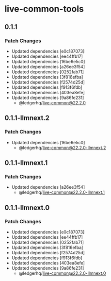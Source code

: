 # live-common-tools

## 0.1.1

### Patch Changes

- Updated dependencies [e0c187073]
- Updated dependencies [ee44ffb17]
- Updated dependencies [16be6e5c0]
- Updated dependencies [a26ee3f54]
- Updated dependencies [0252fab71]
- Updated dependencies [3f816efba]
- Updated dependencies [f2574d25d]
- Updated dependencies [f913f6fdb]
- Updated dependencies [403ea8efe]
- Updated dependencies [9a86fe231]
  - @ledgerhq/live-common@22.2.0

## 0.1.1-llmnext.2

### Patch Changes

- Updated dependencies [16be6e5c0]
  - @ledgerhq/live-common@22.2.0-llmnext.2

## 0.1.1-llmnext.1

### Patch Changes

- Updated dependencies [a26ee3f54]
  - @ledgerhq/live-common@22.2.0-llmnext.1

## 0.1.1-llmnext.0

### Patch Changes

- Updated dependencies [e0c187073]
- Updated dependencies [ee44ffb17]
- Updated dependencies [0252fab71]
- Updated dependencies [3f816efba]
- Updated dependencies [f2574d25d]
- Updated dependencies [f913f6fdb]
- Updated dependencies [403ea8efe]
- Updated dependencies [9a86fe231]
  - @ledgerhq/live-common@22.2.0-llmnext.0
